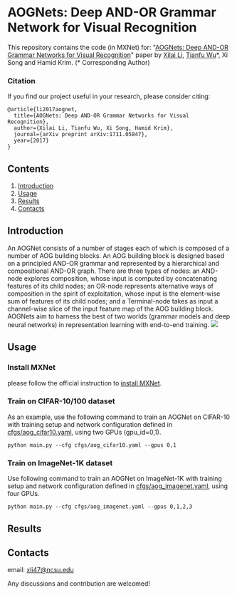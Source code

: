 # AOGNets: Deep AND-OR Grammar Network for Visual Recognition
This repository contains the code (in MXNet) for: "[AOGNets: Deep AND-OR Grammar Networks for Visual Recognition](https://arxiv.org/abs/1711.05847)" paper by [Xilai Li](https://xilaili.github.io), [Tianfu Wu](http://www4.ncsu.edu/~twu19/)\*, Xi Song and Hamid Krim. (* Corresponding Author)

### Citation

If you find our project useful in your research, please consider citing:

```
@article{li2017aognet,
  title={AOGNets: Deep AND-OR Grammar Networks for Visual Recognition},
  author={Xilai Li, Tianfu Wu, Xi Song, Hamid Krim},
  journal={arXiv preprint arXiv:1711.05847},
  year={2017}
}
```

## Contents

1. [Introduction](#introduction)
2. [Usage](#usage)
3. [Results](#results)
4. [Contacts](#contacts)

## Introduction
An AOGNet consists of a number of stages each of which is composed of a number of AOG building blocks. An AOG building block is designed based on a principled AND-OR grammar and represented by a hierarchical and compositional AND-OR graph. There are three types of nodes: an AND-node explores composition, whose input is computed by concatenating features of its child nodes; an OR-node represents alternative ways of composition in the spirit of exploitation, whose input is the element-wise sum of features of its child nodes; and a Terminal-node takes as input a channel-wise slice of the input feature map of the AOG building block. AOGNets aim to harness the best of two worlds (grammar models and deep neural networks) in representation learning with end-to-end training.
<img src="https://raw.githubusercontent.com/xilaili/xilaili.github.io/master/images/AOGNet-BuildingBlock.png">

## Usage

### Install MXNet
please follow the official instruction to [install MXNet](https://mxnet.incubator.apache.org/install/index.html).

### Train on CIFAR-10/100 dataset
As an example, use the following command to train an AOGNet on CIFAR-10 with training setup and network configuration defined in [cfgs/aog_cifar10.yaml](cfgs/aog_cifar10.yaml), using two GPUs (gpu_id=0,1). 
```shell
python main.py --cfg cfgs/aog_cifar10.yaml --gpus 0,1
```

### Train on ImageNet-1K dataset
Use following command to train an AOGNet on ImageNet-1K with training setup and network configuration defined in [cfgs/aog_imagenet.yaml](cfgs/aog_imagenet.yaml), using four GPUs. 
```shell
python main.py --cfg cfgs/aog_imagenet.yaml --gpus 0,1,2,3
```

## Results


## Contacts
email: xli47@ncsu.edu

Any discussions and contribution are welcomed!
